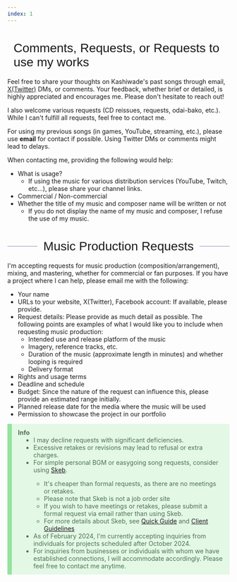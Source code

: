 ```yaml
---
index: 1
---
```


<h1 class="contact">Comments, Requests, or Requests to use my works</h1>

Feel free to share your thoughts on Kashiwade's past songs through email, [X(Twitter)](https://twitter.com/Kashiwade_music) DMs, or comments. Your feedback, whether brief or detailed, is highly appreciated and encourages me. Please don't hesitate to reach out!

I also welcome various requests (CD reissues, requests, odai-bako, etc.). While I can't fulfill all requests, feel free to contact me.

For using my previous songs (in games, YouTube, streaming, etc.), please use **email** for contact if possible. Using Twitter DMs or comments might lead to delays.

When contacting me, providing the following would help:
- What is usage?
  - If using the music for various distribution services (YouTube, Twitch, etc...), please share your channel links.
- Commercial / Non-commercial
- Whether the title of my music and composer name will be written or not
  - If you do not display the name of my music and composer, I refuse the use of my music.

<h1 class="contact">Music Production Requests</h1>

I'm accepting requests for music production (composition/arrangement), mixing, and mastering, whether for commercial or fan purposes. If you have a project where I can help, please email me with the following:

- Your name
- URLs to your website, X(Twitter), Facebook account: If available, please provide.
- Request details: Please provide as much detail as possible. The following points are examples of what I would like you to include when requesting music production:
  - Intended use and release platform of the music
  - Imagery, reference tracks, etc.
  - Duration of the music (approximate length in minutes) and whether looping is required
  - Delivery format
- Rights and usage terms
- Deadline and schedule
- Budget: Since the nature of the request can influence this, please provide an estimated range initially.
- Planned release date for the media where the music will be used
- Permission to showcase the project in our portfolio

<div class="info">
<b>Info</b>
  <ul>
    <li>I may decline requests with significant deficiencies.</li>
    <li>Excessive retakes or revisions may lead to refusal or extra charges.</li>
    <li>For simple personal BGM or easygoing song requests, consider using <a href="https://skeb.jp/@kashiwade" target="_blank" rel="noopener noreferrer">Skeb</a>.</li>
    <ul>
        <li>It's cheaper than formal requests, as there are no meetings or retakes.</li>
        <li>Please note that Skeb is not a job order site</li>
        <li>If you wish to have meetings or retakes, please submit a formal request via email rather than using Skeb.</li>
        <li>For more details about Skeb, see <a href="https://medium.com/skeb-jp/guide-154f3a80c3b6" target="_blank" rel="noopener noreferrer">Quick Guide</a> and <a href="https://skeb.jp/client" target="_blank" rel="noopener noreferrer">Client Guidelines</a></li>
    </ul>
    <li>As of February 2024, I'm currently accepting inquiries from individuals for projects scheduled after October 2024.</li>
    <li>For inquiries from businesses or individuals with whom we have established connections, I will accommodate accordingly. Please feel free to contact me anytime.</li>
  </ul>
</div>

<style>
h1.contact {
  display: flex;
  align-items: center;
  font-family: "Kanit", "Noto Sans JP", sans-serif;
  font-weight: 200;
  font-size: "2em";
}

h1.contact:before, h1.contact:after{
  content: '';
  flex-grow: 1;
  height: 1px;
  background: #878ac4;
}

h1.contact:before{
  margin-right: 0.5em;
}

h1.contact:after{
  margin-left: 0.5em;
}

@media screen and (max-width: 700px){
  h1 {
    font-size: "1.6em";
    font-weight: 300;
  }
}
 
div.info {
  padding: 0.8em 1em;
    color: #4a724e;
    background: #e4f8e6;
    border-left: solid 10px #94e39c;
}

div.info > ul {
  margin: 0;
  padding-left: 35px;
}

</style>